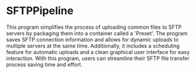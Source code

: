 # SFTPPipeline
This program simplifies the process of uploading common files to SFTP servers by packaging them into a container called a 'Preset'. The program saves SFTP connection information and allows for dynamic uploads to multiple servers at the same time. Additionally, it includes a scheduling feature for automatic uploads and a clean graphical user interface for easy interaction. With this program, users can streamline their SFTP file transfer process saving time and effort.
